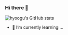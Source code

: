 ### Hi there 👋

![hyoogu's GitHub stats](https://github-readme-stats.vercel.app/api?username=hyoogu&show_icons=true&theme=dark&count_private=true&show_icons=true)

- 🌱 I’m currently learning ...
